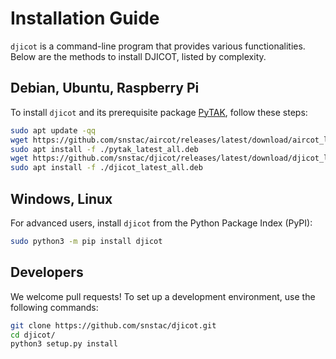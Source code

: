 # Installation Guide

`djicot` is a command-line program that provides various functionalities. Below are the methods to install DJICOT, listed by complexity.

## Debian, Ubuntu, Raspberry Pi

To install `djicot` and its prerequisite package [PyTAK](https://pytak.rtfd.io), follow these steps:

```sh linenums="1"
sudo apt update -qq
wget https://github.com/snstac/aircot/releases/latest/download/aircot_latest_all.deb
sudo apt install -f ./pytak_latest_all.deb
wget https://github.com/snstac/djicot/releases/latest/download/djicot_latest_all.deb
sudo apt install -f ./djicot_latest_all.deb
```

## Windows, Linux

For advanced users, install `djicot` from the Python Package Index (PyPI):

```sh
sudo python3 -m pip install djicot
```

## Developers

We welcome pull requests! To set up a development environment, use the following commands:

```sh linenums="1"
git clone https://github.com/snstac/djicot.git
cd djicot/
python3 setup.py install
```
